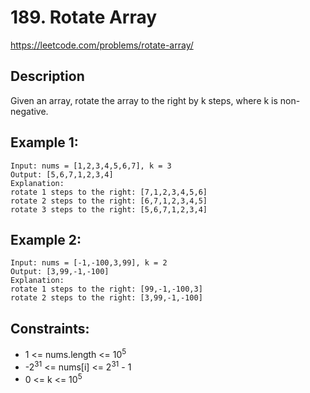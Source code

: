 # 189. Rotate Array

https://leetcode.com/problems/rotate-array/

## Description

Given an array, rotate the array to the right by k steps, where k is non-negative.


## Example 1:

    Input: nums = [1,2,3,4,5,6,7], k = 3
    Output: [5,6,7,1,2,3,4]
    Explanation:
    rotate 1 steps to the right: [7,1,2,3,4,5,6]
    rotate 2 steps to the right: [6,7,1,2,3,4,5]
    rotate 3 steps to the right: [5,6,7,1,2,3,4]


## Example 2:

    Input: nums = [-1,-100,3,99], k = 2
    Output: [3,99,-1,-100]
    Explanation:
    rotate 1 steps to the right: [99,-1,-100,3]
    rotate 2 steps to the right: [3,99,-1,-100]


## Constraints:

- 1 <= nums.length <= 10<sup>5</sup>
- -2<sup>31</sup> <= nums[i] <= 2<sup>31</sup> - 1 
- 0 <= k <= 10<sup>5</sup>